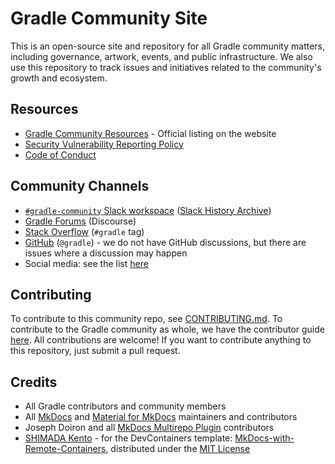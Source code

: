 # Gradle Community Site

This is an open-source site and repository for all Gradle community
matters, including governance, artwork, events, and public infrastructure.
We also use this repository to track issues and initiatives related to the community's growth and ecosystem.

## Resources

- [Gradle Community Resources](https://gradle.org/resources) -
Official listing on the website
- [Security Vulnerability Reporting Policy](https://github.com/gradle/gradle/security/policy)
- [Code of Conduct](https://gradle.org/conduct/)

## Community Channels

- [`#gradle-community` Slack workspace](https://gradle.com/slack-invite)
  ([Slack History Archive](https://www.linen.dev/s/gradle-community))
- [Gradle Forums](https://discuss.gradle.org/) (Discourse)
- [Stack Overflow](https://stackoverflow.com/questions/tagged/gradle) (`#gradle` tag)
- [GitHub](https://github.com/gradle/gradle) (`@gradle`) -
  we do not have GitHub discussions, but there are issues where a discussion may happen
- Social media: see the list [here](./docs/contributing/spread-the-word.md)

## Contributing

To contribute to this community repo, see [CONTRIBUTING.md](./docs/CONTRIBUTING.md).
To contribute to the Gradle community as whole, we have the contributor guide [here](https://community.gradle.org/contributing/).
All contributions are welcome!
If you want to contribute anything to this repository,
just submit a pull request.

## Credits

- All Gradle contributors and community members
- All [MkDocs](https://www.mkdocs.org/) and [Material for MkDocs](https://squidfunk.github.io/mkdocs-material) maintainers and contributors
- Joseph Doiron and all [MkDocs Multirepo Plugin](https://github.com/jdoiro3/mkdocs-multirepo-plugin/tree/main) contributors
- [SHIMADA Kento](https://github.com/hitsumabushi845) -
 for the DevContainers template:
 [MkDocs-with-Remote-Containers](https://github.com/hitsumabushi845/MkDocs-with-Remote-Containers),
 distributed under the [MIT License](.devcontainer/LICENSE.txt)
